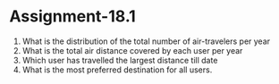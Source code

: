 # Assignment-18.1
1) What is the distribution of the total number of air-travelers per year
2) What is the total air distance covered by each user per year
3) Which user has travelled the largest distance till date
4) What is the most preferred destination for all users.
